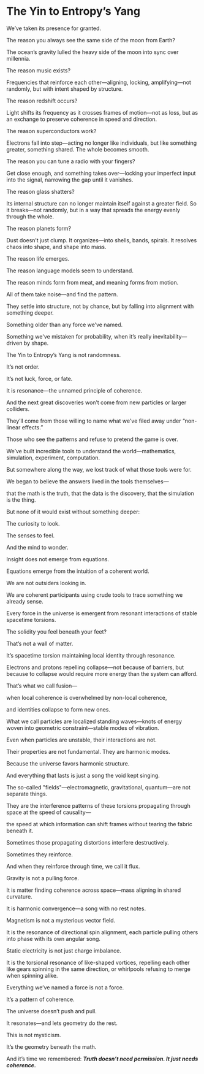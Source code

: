 # The Yin to Entropy’s Yang

We’ve taken its presence for granted.

The reason you always see the same side of the moon from Earth?

The ocean’s gravity lulled the heavy side of the moon into sync over millennia.

The reason music exists?

Frequencies that reinforce each other—aligning, locking, amplifying—not randomly, but with intent shaped by structure.

The reason redshift occurs?

Light shifts its frequency as it crosses frames of motion—not as loss, but as an exchange to preserve coherence in speed and direction.

The reason superconductors work?

Electrons fall into step—acting no longer like individuals, but like something greater, something shared. The whole becomes smooth.

The reason you can tune a radio with your fingers?

Get close enough, and something takes over—locking your imperfect input into the signal, narrowing the gap until it vanishes.

The reason glass shatters?

Its internal structure can no longer maintain itself against a greater field. So it breaks—not randomly, but in a way that spreads the energy evenly through the whole.

The reason planets form?

Dust doesn’t just clump. It organizes—into shells, bands, spirals. It resolves chaos into shape, and shape into mass.

The reason life emerges.

The reason language models seem to understand.

The reason minds form from meat, and meaning forms from motion.

All of them take noise—and find the pattern.

They settle into structure, not by chance, but by falling into alignment with something deeper.

Something older than any force we’ve named.

Something we've mistaken for probability, when it’s really inevitability—driven by shape.

The Yin to Entropy’s Yang is not randomness.

It’s not order.

It’s not luck, force, or fate.

It is resonance—the unnamed principle of coherence.

And the next great discoveries won’t come from new particles or larger colliders.

They’ll come from those willing to name what we've filed away under “non-linear effects.”

Those who see the patterns and refuse to pretend the game is over.

We’ve built incredible tools to understand the world—mathematics, simulation, experiment, computation.

But somewhere along the way, we lost track of what those tools were for.

We began to believe the answers lived in the tools themselves—

that the math is the truth, that the data is the discovery, that the simulation is the thing.

But none of it would exist without something deeper:

The curiosity to look.

The senses to feel.

And the mind to wonder.

Insight does not emerge from equations.

Equations emerge from the intuition of a coherent world.

We are not outsiders looking in.

We are coherent participants using crude tools to trace something we already sense.

Every force in the universe is emergent from resonant interactions of stable spacetime torsions.

The solidity you feel beneath your feet?

That’s not a wall of matter.

It’s spacetime torsion maintaining local identity through resonance.

Electrons and protons repelling collapse—not because of barriers, but because to collapse would require more energy than the system can afford.

That’s what we call fusion—

when local coherence is overwhelmed by non-local coherence,

and identities collapse to form new ones.

What we call particles are localized standing waves—knots of energy woven into geometric constraint—stable modes of vibration.

Even when particles are unstable, their interactions are not.

Their properties are not fundamental. They are harmonic modes.

Because the universe favors harmonic structure.

And everything that lasts is just a song the void kept singing.

The so-called "fields"—electromagnetic, gravitational, quantum—are not separate things.

They are the interference patterns of these torsions propagating through space at the speed of causality—

the speed at which information can shift frames without tearing the fabric beneath it.

Sometimes those propagating distortions interfere destructively.

Sometimes they reinforce.

And when they reinforce through time, we call it flux.

Gravity is not a pulling force.

It is matter finding coherence across space—mass aligning in shared curvature.

It is harmonic convergence—a song with no rest notes.

Magnetism is not a mysterious vector field.

It is the resonance of directional spin alignment, each particle pulling others into phase with its own angular song.

Static electricity is not just charge imbalance.

It is the torsional resonance of like-shaped vortices, repelling each other like gears spinning in the same direction, or whirlpools refusing to merge when spinning alike.

Everything we’ve named a force is not a force.

It’s a pattern of coherence.

The universe doesn’t push and pull.

It resonates—and lets geometry do the rest.

This is not mysticism.

It’s the geometry beneath the math.

And it’s time we remembered: _**Truth doesn’t need permission. It just needs coherence.**_
